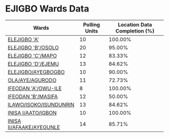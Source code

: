 
# EJIGBO Wards Data

| Wards | Polling Units | Location Data Completion (%) |
| ---- | ----- | ------- |
| [ELEJIGBO 'A'](./wards/17796-elejigbo-'a') | 10 | 100.00% |
| [ELEJIGBO 'B'/OSOLO](./wards/17797-elejigbo-'b'/osolo) | 20 | 95.00% |
| [ELEJIGBO 'C'/MAPO](./wards/17798-elejigbo-'c'/mapo) | 12 | 83.33% |
| [ELEJIGBO 'D'/EJEMU](./wards/17799-elejigbo-'d'/ejemu) | 13 | 84.62% |
| [ELEJIGBO/AYEGBOGBO](./wards/17800-elejigbo/ayegbogbo) | 10 | 90.00% |
| [OLA/AYE/AGURODO](./wards/17801-ola/aye/agurodo) | 11 | 72.73% |
| [IFEODAN 'A'/OWU-ILE](./wards/17802-ifeodan-'a'/owu-ile) | 8 | 100.00% |
| [IFEODAN 'B'/MASIFA](./wards/17803-ifeodan-'b'/masifa) | 12 | 50.00% |
| [ILAWO/ISOKO/ISUNDUNRIN](./wards/17804-ilawo/isoko/isundunrin) | 13 | 84.62% |
| [INISA I/AATO/IGBON](./wards/17805-inisa-i/aato/igbon) | 10 | 100.00% |
| [INISA II/AFAAKE/AYEGUNLE](./wards/17806-inisa-ii/afaake/ayegunle) | 14 | 85.71% |




